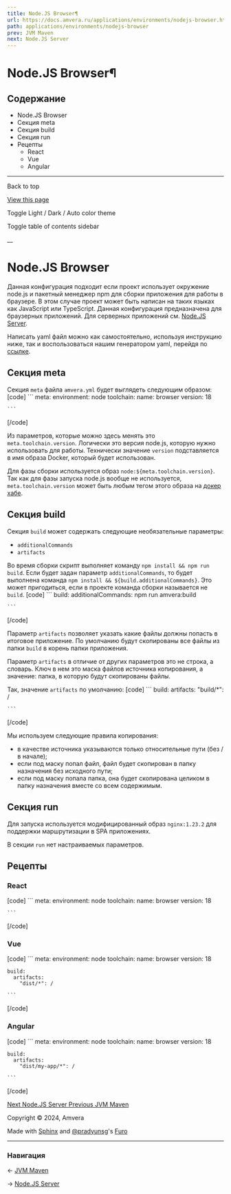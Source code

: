 ```yaml
---
title: Node.JS Browser¶
url: https://docs.amvera.ru/applications/environments/nodejs-browser.html
path: applications/environments/nodejs-browser
prev: JVM Maven
next: Node.JS Server
---
```


# Node.JS Browser¶

## Содержание

- Node.JS Browser
- Секция meta
- Секция build
- Секция run
- Рецепты
  - React
  - Vue
  - Angular

---

Back to top

[ View this page ](<../../_sources/applications/environments/nodejs-browser.md.txt> "View this page")

Toggle Light / Dark / Auto color theme

Toggle table of contents sidebar

__

# Node.JS Browser

Данная конфигурация подходит если проект использует окружение node.js и пакетный менеджер npm для сборки приложения для работы в браузере. В этом случае проект может быть написан на таких языках как JavaScript или TypeScript. Данная конфигурация предназначена для браузерных приложений. Для серверных приложений см. [Node.JS Server](<https://docs.amvera.ru/books/amvera/page/nodejs-server>).

Написать yaml файл можно как самостоятельно, используя инструкцию ниже, так и воспользоваться нашим генератором yaml, перейдя по [ссылке](<https://manifest.amvera.ru/>).

## Секция meta

Секция ``meta`` файла ``amvera.yml`` будет выглядеть следующим образом:
[code] 
    ```
    meta:
      environment: node
      toolchain:
        name: browser
        version: 18
    
    ```
    
[/code]

Из параметров, которые можно здесь менять это ``meta.toolchain.version``. Логически это версия node.js, которую нужно использовать для работы. Технически значение ``version`` подставляется в имя образа Docker, который будет использован.

Для фазы сборки используется образ ``node:${meta.toolchain.version}``. Так как для фазы запуска node.js вообще не используется, ``meta.toolchain.version`` может быть любым тегом этого образа на [докер хабе](<https://hub.docker.com/_/node/tags>).

## Секция build

Секция ``build`` может содержать следующие необязательные параметры:
* ``additionalCommands``
* ``artifacts``

Во время сборки скрипт выполняет команду ``npm install && npm run build``. Если будет задан параметр ``additionalCommands``, то будет выполнена команда ``npm install && ${build.additionalCommands}``. Это может пригодиться, если в проекте команда сборки называется не ``build``.
[code] 
    ```
    build:
      additionalCommands: npm run amvera:build
    
    ```
    
[/code]

Параметр ``artifacts`` позволяет указать какие файлы должны попасть в итоговое приложение. По умолчанию будут скопированы все файлы из папки ``build`` в корень папки приложения.

Параметр ``artifacts`` в отличие от других параметров это не строка, а словарь. Ключ в нем это маска файлов источника копирования, а значение: папка, в которую будут скопированы файлы.

Так, значение ``artifacts`` по умолчанию:
[code] 
    ```
    build:
      artifacts:
        "build/*": /
    
    ```
    
[/code]

Мы используем следующие правила копирования:
* в качестве источника указываются только относительные пути (без / в начале);
* если под маску попал файл, файл будет скопирован в папку назначения без исходного пути;
* если под маску попала папка, она будет скопирована целиком в папку назначения вместе со всем содержимым.

## Секция run

Для запуска используется модифицированный образ ``nginx:1.23.2`` для поддержки маршрутизации в SPA приложениях.

В секции ``run`` нет настраиваемых параметров.

## Рецепты

### React
[code] 
    ```
    meta:
      environment: node
      toolchain:
        name: browser
        version: 18
    
    ```
    
[/code]

### Vue
[code] 
    ```
    meta:
      environment: node
      toolchain:
        name: browser
        version: 18
    
    build:
      artifacts:
        "dist/*": /
    
    ```
    
[/code]

### Angular
[code] 
    ```
    meta:
      environment: node
      toolchain:
        name: browser
        version: 18
    
    build:
      artifacts:
        "dist/my-app/*": /
    
    ```
    
[/code]

[ Next Node.JS Server ](<nodejs-server.html>) [ Previous JVM Maven ](<jvm-maven.html>)

Copyright © 2024, Amvera 

Made with [Sphinx](<https://www.sphinx-doc.org/>) and [@pradyunsg](<https://pradyunsg.me>)'s [Furo](<https://github.com/pradyunsg/furo>)


---

### Навигация

← [JVM Maven](https://docs.amvera.ru/jvm-maven.html)

→ [Node.JS Server](https://docs.amvera.ru/nodejs-server.html)
